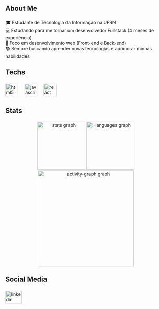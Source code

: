 <h2 align="left">About Me</h2>

###

<p align="left">🎓 Estudante de Tecnologia da Informação na UFRN<br>💻 Estudando para me tornar um desenvolvedor Fullstack (4 meses de experiência)<br>🚀 Foco em desenvolvimento web (Front-end e Back-end)<br>📚 Sempre buscando aprender novas tecnologias e aprimorar minhas habilidades</p>

###

<h2 align="left">Techs</h2>

###

<div align="left">
  <img src="https://cdn.jsdelivr.net/gh/devicons/devicon/icons/html5/html5-original.svg" height="40" alt="html5 logo"  />
  <img width="12" />
  <img src="https://skillicons.dev/icons?i=js" height="40" alt="javascript logo"  />
  <img width="12" />
  <img src="https://skillicons.dev/icons?i=react" height="40" alt="react logo"  />
</div>

###

<h2 align="left">Stats</h2>

###

<div align="center">
  <img src="https://github-readme-stats.vercel.app/api?username=igoralb&hide_title=false&hide_rank=false&show_icons=true&include_all_commits=true&count_private=true&disable_animations=false&theme=gruvbox&locale=en&hide_border=false&order=1" height="150" alt="stats graph"  />
  <img src="https://github-readme-stats.vercel.app/api/top-langs?username=igoralb&locale=en&hide_title=false&layout=compact&card_width=320&langs_count=5&theme=gruvbox&hide_border=false&order=2" height="150" alt="languages graph"  />
  <img src="https://github-readme-activity-graph.vercel.app/graph?username=igoralb&radius=16&theme=gruvbox&area=true&order=5" height="300" alt="activity-graph graph"  />
</div>


###

<h2 align="left">Social Media</h2>

###

<div align="left">
  <a href="https://www.linkedin.com/in/-igorbastos/" target="_blank">
    <img src="https://raw.githubusercontent.com/maurodesouza/profile-readme-generator/master/src/assets/icons/social/linkedin/default.svg" width="52" height="40" alt="linkedin logo"  />
  </a>
</div>

###
